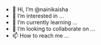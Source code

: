 - 👋 Hi, I’m @nainikaisha
- 👀 I’m interested in ...
- 🌱 I’m currently learning ...
- 💞️ I’m looking to collaborate on ...
- 📫 How to reach me ...

<!---
nainikaisha/nainikaisha is a ✨ special ✨ repository because its `README.md` (this file) appears on your GitHub profile.
You can click the Preview link to take a look at your changes.
--->
